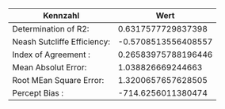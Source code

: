 | Kennzahl | Wert | 
 |---|---|
|Determination of R2:| 0.6317577729837398|
|Neash Sutcliffe Efficiency:| -0.5708513556408557|
|Index of Agreement :| 0.26583975788196446|
|Mean Absolut Error: | 1.038826669244663|
|Root MEan Square Error: | 1.3200657657628505|
|Percept Bias :| -714.6256011380474|
